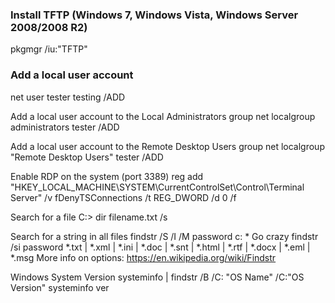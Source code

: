 ### Install TFTP (Windows 7, Windows Vista, Windows Server 2008/2008 R2)
pkgmgr /iu:"TFTP"

### Add a local user account
net user tester testing /ADD

Add a local user account to the Local Administrators group
net localgroup administrators tester /ADD

Add a local user account to the Remote Desktop Users group
net localgroup "Remote Desktop Users" tester /ADD

Enable RDP on the system (port 3389)
reg add "HKEY_LOCAL_MACHINE\SYSTEM\CurrentControlSet\Control\Terminal Server" /v fDenyTSConnections /t REG_DWORD /d 0 /f

Search for a file
C:\> dir filename.txt /s

Search for a string in all files
findstr /S /I /M password c: \*
  Go crazy
  findstr /si password *.txt | *.xml | *.ini | *.doc | *.snt | *.html | *.rtf | *.docx | *.eml | *.msg
	  More info on options: https://en.wikipedia.org/wiki/Findstr

Windows System Version
systeminfo | findstr /B /C: "OS Name" /C:"OS Version"
systeminfo
ver


